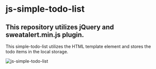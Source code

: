 # js-simple-todo-list

## This repository utilizes jQuery and sweatalert.min.js plugin.

This simple-todo-list utilizes the HTML template element and stores the
todo items in the local storage.

![js-simple-todo-list](https://user-images.githubusercontent.com/20928980/213818402-c948f76b-2afe-4588-9a66-23db4e4907d8.gif)
